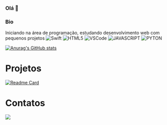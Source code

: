### Olá 👋
### Bio
Iniciando na área de programação, estudando desenvolvimento web com pequenos projetos 
![Swift](https://img.shields.io/badge/Swift-FA7343?style=for-the-badge&logo=swift&logoColor=white)
![HTML5](https://img.shields.io/badge/HTML5-E34F26?style=for-the-badge&logo=html5&logoColor=white)
![VSCode](https://img.shields.io/badge/VSCode-0078D4?style=for-the-badge&logo=visual%20studio%20code&logoColor=white)
![JAVASCRIPT](https://img.shields.io/badge/JavaScript-323330?style=for-the-badge&logo=javascript&logoColor=F7DF1E)
![PYTON](https://img.shields.io/badge/Python-FFD43B?style=for-the-badge&logo=python&logoColor=blue)

[![Anurag's GitHub stats](https://github-readme-stats.vercel.app/api?username=andreifrigo)](https://github.com/anuraghazra/github-readme-stats)

# Projetos

[![Readme Card](https://github-readme-stats.vercel.app/api/pin/?username=andreifrigo&repo=andreifrigo.github.io)](https://github.com/anuraghazra/github-readme-stats)

# Contatos

<div>
    <a target='__blank' href="https://linkedin.com/in/Andrei-Henrique/">
        <img src="https://img.shields.io/badge/LinkedIn-0077B5?style=for-the-badge&logo=linkedin&logoColor=white">
    </a>

</div>

